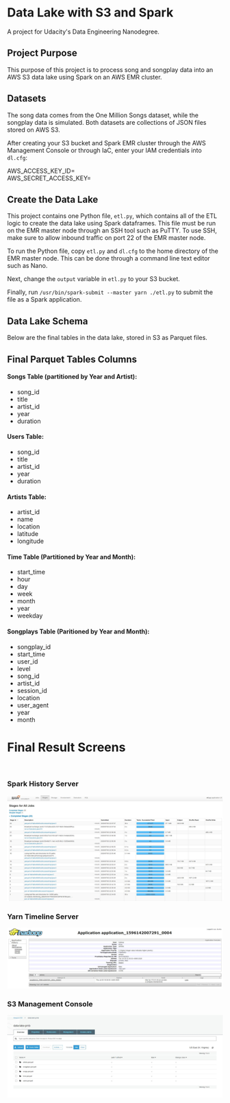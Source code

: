 # Data Lake with S3 and Spark

A project for Udacity's Data Engineering Nanodegree.

## Project Purpose
This purpose of this project is to process song and songplay data into an AWS S3 data lake using Spark on an AWS EMR cluster.

## Datasets
The song data comes from the One Million Songs dataset, while the songplay data is simulated. Both datasets are collections of JSON files stored on AWS S3.

After creating your S3 bucket and Spark EMR cluster through the AWS Management Console or through IaC, enter your IAM credentials into `dl.cfg`:

AWS_ACCESS_KEY_ID= 
<br>
AWS_SECRET_ACCESS_KEY= 


## Create the Data Lake

This project contains one Python file, `etl.py`, which contains all of the ETL logic to create the data lake using Spark dataframes.
This file must be run on the EMR master node through an SSH tool such as PuTTY. To use SSH, make sure to allow inbound traffic on port 22 
of the EMR master node.

To run the Python file, copy `etl.py` and `dl.cfg` to the home directory of the EMR master node. This can be done through a command line text editor such as Nano.

Next, change the `output` variable in `etl.py` to your S3 bucket.

Finally, run `/usr/bin/spark-submit --master yarn ./etl.py` to submit the file as a Spark application.


## Data Lake Schema

Below are the final tables in the data lake, stored in S3 as Parquet files.
            
## Final Parquet Tables Columns

#### Songs Table (partitioned by Year and Artist):

* song_id <br>
* title <br>
* artist_id <br>
* year <br>
* duration

#### Users Table:

* song_id <br>
* title <br>
* artist_id <br>
* year <br>
* duration

#### Artists Table:

* artist_id <br>
* name  <br>
* location <br>
* latitude <br>
* longitude

#### Time Table (Partitioned by Year and Month):

* start_time <br>
* hour <br>
* day <br>
* week <br>
* month <br>
* year <br>
* weekday

#### Songplays Table (Paritioned by Year and Month):

* songplay_id <br>
* start_time <br>
* user_id <br>
* level <br>
* song_id <br>
* artist_id <br>
* session_id <br>
* location <br>
* user_agent <br>
* year <br>
* month

# Final Result Screens
<br>

### Spark History Server
<img src='Spark UI.JPG'>
<br>

### Yarn Timeline Server
<img src='Hadoop UI.JPG'>
<br>

### S3 Management Console
<img src='S3 Data Lake.JPG'>

